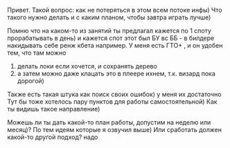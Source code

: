 Привет. Такой вопрос:
как не потеряться в этом всем потоке инфы) Что такого нужно делать и с каким планом, чтобы завтра играть лучше) 

Помню что на каком-то из занятий ты предлагал кажется по 1 споту прорабатывать в день) и кажется спот этот был БУ вс ББ - в билдере накидывать себе ренж кбета например. 
У меня есть ГТО+ , и он удобен тем, что там можно 
1) делать локи если хочется, и сохранять дерево
2) а затем можно даже клацать это в плеере ихнем, т.к. визард пока дорогой)

Также есть такая штука как поиск своих ошибок) у меня их достаточно
Тут бы тоже хотелось пару пунктов для работы самостоятельной) Как ты видишь такое направление)

Можешь ли ты дать какой-то план работы, допустим на неделю или месяц)?
По тем идеям которые я озвучил выше) 
Или сработать должен какой-то другой подход? надо